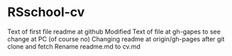 # RSschool-cv
Text of first file readme at github
Modified Text of file at gh-gapes to see change at PC (of course no)
Changing readme at origin/gh-pages after git clone and fetch
Rename readme.md to cv.md